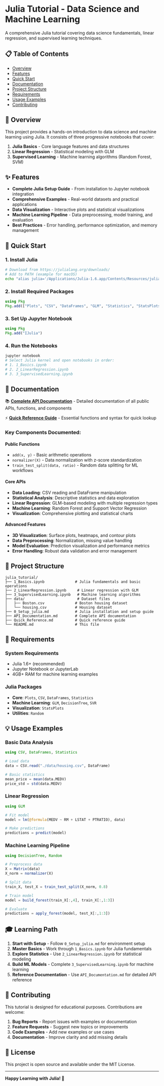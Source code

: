 # Julia Tutorial - Data Science and Machine Learning

A comprehensive Julia tutorial covering data science fundamentals, linear regression, and supervised learning techniques.

## 📋 Table of Contents

- [Overview](#overview)
- [Features](#features)
- [Quick Start](#quick-start)
- [Documentation](#documentation)
- [Project Structure](#project-structure)
- [Requirements](#requirements)
- [Usage Examples](#usage-examples)
- [Contributing](#contributing)

## 🎯 Overview

This project provides a hands-on introduction to data science and machine learning using Julia. It consists of three progressive notebooks that cover:

1. **Julia Basics** - Core language features and data structures
2. **Linear Regression** - Statistical modeling with GLM
3. **Supervised Learning** - Machine learning algorithms (Random Forest, SVM)

## ✨ Features

- **Complete Julia Setup Guide** - From installation to Jupyter notebook integration
- **Comprehensive Examples** - Real-world datasets and practical applications
- **Data Visualization** - Interactive plots and statistical visualizations
- **Machine Learning Pipeline** - Data preprocessing, model training, and evaluation
- **Best Practices** - Error handling, performance optimization, and memory management

## 🚀 Quick Start

### 1. Install Julia
```bash
# Download from https://julialang.org/downloads/
# Add to PATH (example for macOS)
echo "alias julia='/Applications/Julia-1.6.app/Contents/Resources/julia/bin/julia'" >> .zshrc
```

### 2. Install Required Packages
```julia
using Pkg
Pkg.add(["Plots", "CSV", "DataFrames", "GLM", "Statistics", "StatsPlots", "DecisionTree", "SVR", "Random"])
```

### 3. Set Up Jupyter Notebook
```julia
using Pkg
Pkg.add("IJulia")
```

### 4. Run the Notebooks
```bash
jupyter notebook
# Select Julia kernel and open notebooks in order:
# 1. 1_Basics.ipynb
# 2. 2_LinearRegression.ipynb
# 3. 3_SupervisedLearning.ipynb
```

## 📖 Documentation

📚 **[Complete API Documentation](API_Documentation.md)** - Detailed documentation of all public APIs, functions, and components

⚡ **[Quick Reference Guide](Quick_Reference.md)** - Essential functions and syntax for quick lookup

### Key Components Documented:

#### Public Functions
- `add(x, y)` - Basic arithmetic operations
- `normalizer(X)` - Data normalization with z-score standardization
- `train_test_split(data, ratio)` - Random data splitting for ML workflows

#### Core APIs
- **Data Loading**: CSV reading and DataFrame manipulation
- **Statistical Analysis**: Descriptive statistics and data exploration
- **Linear Regression**: GLM-based modeling with multiple regression types
- **Machine Learning**: Random Forest and Support Vector Regression
- **Visualization**: Comprehensive plotting and statistical charts

#### Advanced Features
- **3D Visualization**: Surface plots, heatmaps, and contour plots
- **Data Preprocessing**: Normalization, missing value handling
- **Model Evaluation**: Prediction visualization and performance metrics
- **Error Handling**: Robust data validation and error management

## 📁 Project Structure

```
julia_tutorial/
├── 1_Basics.ipynb              # Julia fundamentals and basic operations
├── 2_LinearRegression.ipynb     # Linear regression with GLM
├── 3_SupervisedLearning.ipynb   # Machine learning algorithms
├── data/                        # Dataset files
│   ├── Boston.csv              # Boston housing dataset
│   └── housing.csv             # Housing dataset
├── 0_Setup_julia.md            # Julia installation and setup guide
├── API_Documentation.md        # Complete API documentation
├── Quick_Reference.md          # Quick reference guide
└── README.md                   # This file
```

## 🔧 Requirements

### System Requirements
- Julia 1.6+ (recommended)
- Jupyter Notebook or JupyterLab
- 4GB+ RAM for machine learning examples

### Julia Packages
- **Core**: `Plots`, `CSV`, `DataFrames`, `Statistics`
- **Machine Learning**: `GLM`, `DecisionTree`, `SVR`
- **Visualization**: `StatsPlots`
- **Utilities**: `Random`

## 💡 Usage Examples

### Basic Data Analysis
```julia
using CSV, DataFrames, Statistics

# Load data
data = CSV.read("./data/housing.csv", DataFrame)

# Basic statistics
mean_price = mean(data.MEDV)
price_std = std(data.MEDV)
```

### Linear Regression
```julia
using GLM

# Fit model
model = lm(@formula(MEDV ~ RM + LSTAT + PTRATIO), data)

# Make predictions
predictions = predict(model)
```

### Machine Learning Pipeline
```julia
using DecisionTree, Random

# Preprocess data
X = Matrix(data)
X_norm = normalizer(X)

# Split data
train_X, test_X = train_test_split(X_norm, 0.8)

# Train model
model = build_forest(train_X[:,4], train_X[:,1:3])

# Evaluate
predictions = apply_forest(model, test_X[:,1:3])
```

## 🎓 Learning Path

1. **Start with Setup** - Follow `0_Setup_julia.md` for environment setup
2. **Master Basics** - Work through `1_Basics.ipynb` for Julia fundamentals
3. **Explore Statistics** - Use `2_LinearRegression.ipynb` for statistical modeling
4. **Build ML Models** - Complete `3_SupervisedLearning.ipynb` for machine learning
5. **Reference Documentation** - Use `API_Documentation.md` for detailed API reference

## 🤝 Contributing

This tutorial is designed for educational purposes. Contributions are welcome:

1. **Bug Reports** - Report issues with examples or documentation
2. **Feature Requests** - Suggest new topics or improvements
3. **Code Examples** - Add new examples or use cases
4. **Documentation** - Improve clarity and add missing details

## 📜 License

This project is open source and available under the MIT License.

---

**Happy Learning with Julia! 🚀**